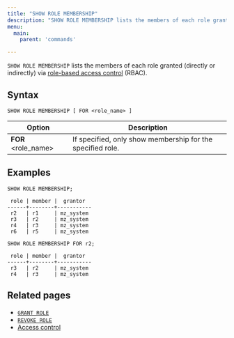 ```yaml
---
title: "SHOW ROLE MEMBERSHIP"
description: "SHOW ROLE MEMBERSHIP lists the members of each role granted via role-based access control (RBAC)."
menu:
  main:
    parent: 'commands'

---
```


`SHOW ROLE MEMBERSHIP` lists the members of each role granted (directly or
indirectly) via [role-based access
control](/security/access-control/#role-based-access-control-rbac) (RBAC).

## Syntax

```mzsql
SHOW ROLE MEMBERSHIP [ FOR <role_name> ]
```

Option                     | Description
---------------------------|------------
**FOR** <role_name>        | If specified, only show membership for the specified role.

[//]: # "TODO(morsapaes) Improve examples."

## Examples

```mzsql
SHOW ROLE MEMBERSHIP;
```

```nofmt
 role | member |  grantor
------+--------+-----------
 r2   | r1     | mz_system
 r3   | r2     | mz_system
 r4   | r3     | mz_system
 r6   | r5     | mz_system
```

```mzsql
SHOW ROLE MEMBERSHIP FOR r2;
```

```nofmt
 role | member |  grantor
------+--------+-----------
 r3   | r2     | mz_system
 r4   | r3     | mz_system
```

## Related pages

- [`GRANT ROLE`](../grant-role)
- [`REVOKE ROLE`](../revoke-role)
- [Access control](/security/access-control/#role-based-access-control-rbac)
